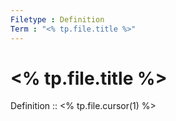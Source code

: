 ```yaml
---
Filetype : Definition
Term : "<% tp.file.title %>"
---
```


# <% tp.file.title %>

Definition :: <% tp.file.cursor(1) %>